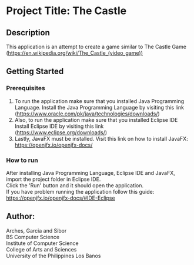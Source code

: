 # Project Title: The Castle

## Description
This application is an attempt to create a game similar to The Castle Game (https://en.wikipedia.org/wiki/The_Castle_(video_game))

## Getting Started

### Prerequisites
1. To run the application make sure that you installed Java Programming Language.
Install the Java Programming Language by visiting this link (https://www.oracle.com/pk/java/technologies/downloads/)
2. Also, to run the application make sure that you installed Eclipse IDE
Install Eclipse IDE by visiting this link (https://www.eclipse.org/downloads/)
3. Lastly, JavaFX must be installed. Visit this link on how to install JavaFX: https://openjfx.io/openjfx-docs/

### How to run
After installing Java Programming Language, Eclipse IDE and JavaFX, import the project folder in Eclipse IDE.\
Click the 'Run' button and it should open the application.\
If you have problem running the application follow this guide: https://openjfx.io/openjfx-docs/#IDE-Eclipse


## Author:
Arches, Garcia and Sibor\
BS Computer Science\
Institute of Computer Science\
College of Arts and Sciences\
University of the Philippines Los Banos